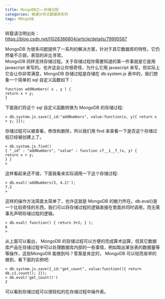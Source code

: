 ```yaml
---
title: MongoDB之——存储过程
categories: 精通分布式数据库系列
tags: MOngoDB
---
```

转载请注明出处：https://blog.csdn.net/l1028386804/article/details/79995587  

MongoDB 为很多问题提供了一系列的解决方案，针对于其它数据库的特性，它仍然毫不示弱，表现的非比寻常。  
MongoDB 同样支持存储过程。关于存储过程你需要知道的第一件事就是它是用 javascript 来写的。也许这会让你很奇怪，为什么它用
javascript 来写，但实际上它会让你非常满意，MongoDB 存储过程是存储在 db.system.js 表中的，我们想象一个简单的 sql
自定义函数如下：  

    
    
    function addNumbers( x , y ) {
    return x + y;
    }

下面我们将这个 sql 自定义函数转换为 MongoDB 的存储过程:  

    
    
    > db.system.js.save({_id:"addNumbers", value:function(x, y){ return x + y; }});

存储过程可以被查看，修改和删除，所以我们用 find 来查看一下是否这个存储过程已经被创建上了。  

    
    
    > db.system.js.find()
    { "_id" : "addNumbers", "value" : function cf__1__f_(x, y) {
    return x + y;
    } }
    >

这样看起来还不错，下面我看来实际调用一下这个存储过程:  

    
    
    > db.eval('addNumbers(3, 4.2)');
    7.2
    >

这样的操作方法简直太简单了，也许这就是 MongoDB
的魅力所在。db.eval()是一个比较奇怪的东西，我们可以将存储过程的逻辑直接在里面并同时调用，而无需事先声明存储过程的逻辑。  

    
    
    > db.eval( function() { return 3+3; } );
    6
    >

从上面可以看出， MongoDB
的存储过程可以方便的完成算术运算，但其它数据库产品在存储过程中可以处理数据库内部的一些事情，例如取出某张表的数据量等等操作，这些MongoDB
能做到吗？答案是肯定的， MongoDB 可以轻而易举的做到，看下面的实例吧:  

    
    
    > db.system.js.save({_id:"get_count", value:function(){ return db.c1.count(); }});
    > db.eval('get_count()')
    2

可以看到存储过程可以很轻松的在存储过程中操作表。  

  

